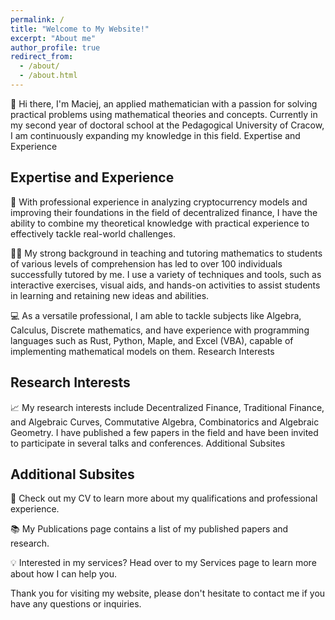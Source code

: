 ```yaml
---
permalink: /
title: "Welcome to My Website!"
excerpt: "About me"
author_profile: true
redirect_from:
  - /about/
  - /about.html
---
```


👋 Hi there, I'm Maciej, an applied mathematician with a passion for solving practical problems using mathematical theories and concepts. Currently in my second year of doctoral school at the Pedagogical University of Cracow, I am continuously expanding my knowledge in this field.
Expertise and Experience

## Expertise and Experience

💼 With professional experience in analyzing cryptocurrency models and improving their foundations in the field of decentralized finance, I have the ability to combine my theoretical knowledge with practical experience to effectively tackle real-world challenges.

🧑‍🏫 My strong background in teaching and tutoring mathematics to students of various levels of comprehension has led to over 100 individuals successfully tutored by me. I use a variety of techniques and tools, such as interactive exercises, visual aids, and hands-on activities to assist students in learning and retaining new ideas and abilities.

💻 As a versatile professional, I am able to tackle subjects like Algebra, Calculus, Discrete mathematics, and have experience with programming languages such as Rust, Python, Maple, and Excel (VBA), capable of implementing mathematical models on them.
Research Interests

## Research Interests

📈 My research interests include Decentralized Finance, Traditional Finance, and Algebraic Curves, Commutative Algebra, Combinatorics and Algebraic Geometry. I have published a few papers in the field and have been invited to participate in several talks and conferences.
Additional Subsites

## Additional Subsites

📄 Check out my CV to learn more about my qualifications and professional experience.

📚 My Publications page contains a list of my published papers and research.

💡 Interested in my services? Head over to my Services page to learn more about how I can help you.

Thank you for visiting my website, please don't hesitate to contact me if you have any questions or inquiries.
